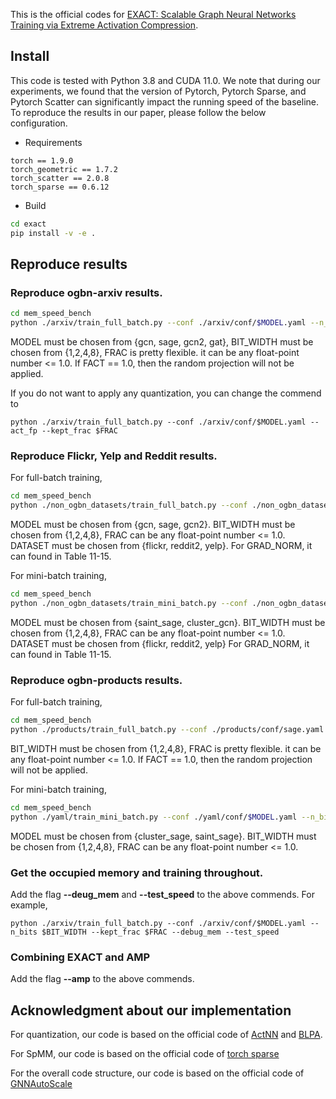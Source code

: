 This is the official codes for [EXACT: Scalable Graph Neural Networks Training via Extreme Activation Compression](https://openreview.net/forum?id=vkaMaq95_rX).

## Install
This code is tested with Python 3.8 and CUDA 11.0. We note that during our experiments, we found that the version of Pytorch, Pytorch Sparse, and Pytorch Scatter can significantly impact the running speed of the baseline. To reproduce the results in our paper, please follow the below configuration.

- Requirements
```
torch == 1.9.0
torch_geometric == 1.7.2
torch_scatter == 2.0.8
torch_sparse == 0.6.12
```

- Build
```bash
cd exact
pip install -v -e .
```

## Reproduce results

### Reproduce ogbn-arxiv results.
```bash
cd mem_speed_bench
python ./arxiv/train_full_batch.py --conf ./arxiv/conf/$MODEL.yaml --n_bits $BIT_WIDTH --kept_frac $FRAC
```
MODEL must be chosen from {gcn, sage, gcn2, gat}, BIT_WIDTH must be chosen from {1,2,4,8}, FRAC is pretty flexible. it can be any float-point number <= 1.0. If FACT == 1.0, then the random projection will not be applied.

If you do not want to apply any quantization, you can change the commend to 
```
python ./arxiv/train_full_batch.py --conf ./arxiv/conf/$MODEL.yaml --act_fp --kept_frac $FRAC
```

### Reproduce Flickr, Yelp and Reddit results.
For full-batch training, 
```bash
cd mem_speed_bench
python ./non_ogbn_datasets/train_full_batch.py --conf ./non_ogbn_datasets/conf/$MODEL.yaml --n_bits $BIT_WIDTH --kept_frac $FRAC --dataset $DATASET --grad_norm $GRAD_NORM
```
MODEL must be chosen from {gcn, sage, gcn2}. BIT_WIDTH must be chosen from {1,2,4,8}, FRAC can be any float-point number <= 1.0. 
DATASET must be chosen from {flickr, reddit2, yelp}.
For GRAD_NORM, it can found in Table 11-15.

For mini-batch training, 
```bash
cd mem_speed_bench
python ./non_ogbn_datasets/train_mini_batch.py --conf ./non_ogbn_datasets/conf/$MODEL.yaml --n_bits $BIT_WIDTH --kept_frac $FRAC --dataset $DATASET --grad_norm $GRAD_NORM
```
MODEL must be chosen from {saint_sage, cluster_gcn}. BIT_WIDTH must be chosen from {1,2,4,8}, FRAC can be any float-point number <= 1.0. 
DATASET must be chosen from {flickr, reddit2, yelp}
For GRAD_NORM, it can found in Table 11-15.


### Reproduce ogbn-products results.
For full-batch training, 
```bash
cd mem_speed_bench
python ./products/train_full_batch.py --conf ./products/conf/sage.yaml --n_bits $BIT_WIDTH --kept_frac $FRAC
```
BIT_WIDTH must be chosen from {1,2,4,8}, FRAC is pretty flexible. it can be any float-point number <= 1.0. If FACT == 1.0, then the random projection will not be applied.

For mini-batch training, 
```bash
cd mem_speed_bench
python ./yaml/train_mini_batch.py --conf ./yaml/conf/$MODEL.yaml --n_bits $BIT_WIDTH --kept_frac $FRAC
```
MODEL must be chosen from {cluster_sage, saint_sage}. BIT_WIDTH must be chosen from {1,2,4,8}, FRAC can be any float-point number <= 1.0.

### Get the occupied memory and training throughout.
Add the flag **--deug_mem** and **--test_speed** to the above commends. For example,
```
python ./arxiv/train_full_batch.py --conf ./arxiv/conf/$MODEL.yaml --n_bits $BIT_WIDTH --kept_frac $FRAC --debug_mem --test_speed
```

### Combining EXACT and AMP
Add the flag **--amp** to the above commends.

## Acknowledgment about our implementation
For quantization, our code is based on the official code of [ActNN](https://arxiv.org/abs/2104.14129) and [BLPA](https://github.com/ayanc/blpa).

For SpMM, our code is based on the official code of [torch sparse](https://github.com/rusty1s/pytorch_sparse)

For the overall code structure, our code is based on the official code of [GNNAutoScale](https://github.com/rusty1s/pyg_autoscale)